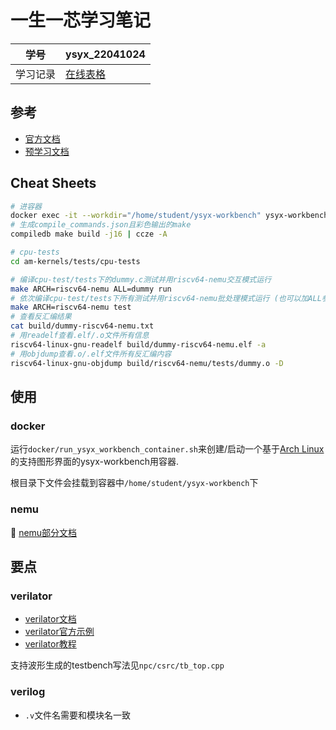 # 一生一芯学习笔记

| 学号     | ysyx_22041024                                                |
| -------- | ------------------------------------------------------------ |
| 学习记录 | [在线表格](https://docs.qq.com/sheet/DYnNBS2hkaFRzbFB6?newPad=1&newPadType=clone&tab=BB08J2) |


## 参考

- [官方文档](https://docs.ysyx.org/)
- [预学习文档](https://docs.ysyx.org/prestudy/prestudy.html)

## Cheat Sheets

```sh
# 进容器
docker exec -it --workdir="/home/student/ysyx-workbench" ysyx-workbench-container zsh -c "source ~/.zshrc && tmux"
# 生成compile_commands.json且彩色输出的make
compiledb make build -j16 | ccze -A
```

```sh
# cpu-tests
cd am-kernels/tests/cpu-tests

# 编译cpu-test/tests下的dummy.c测试并用riscv64-nemu交互模式运行
make ARCH=riscv64-nemu ALL=dummy run
# 依次编译cpu-test/tests下所有测试并用riscv64-nemu批处理模式运行 (也可以加ALL参数运行指定测试)
make ARCH=riscv64-nemu test
# 查看反汇编结果
cat build/dummy-riscv64-nemu.txt
# 用readelf查看.elf/.o文件所有信息
riscv64-linux-gnu-readelf build/dummy-riscv64-nemu.elf -a
# 用objdump查看.o/.elf文件所有反汇编内容
riscv64-linux-gnu-objdump build/riscv64-nemu/tests/dummy.o -D
```

## 使用

### docker

运行`docker/run_ysyx_workbench_container.sh`来创建/启动一个基于[Arch Linux](https://hub.docker.com/r/archlinux/archlinux/)的支持图形界面的ysyx-workbench用容器.

根目录下文件会挂载到容器中`/home/student/ysyx-workbench`下

### nemu

📑 [nemu部分文档](nemu/README.md)

## 要点

### verilator

- [verilator文档](https://verilator.org/guide/latest/index.html)
- [verilator官方示例](https://verilator.org/guide/latest/example_cc.html)
- [verilator教程](https://www.itsembedded.com/dhd/verilator_1/)

支持波形生成的testbench写法见`npc/csrc/tb_top.cpp`

### verilog

- `.v`文件名需要和模块名一致